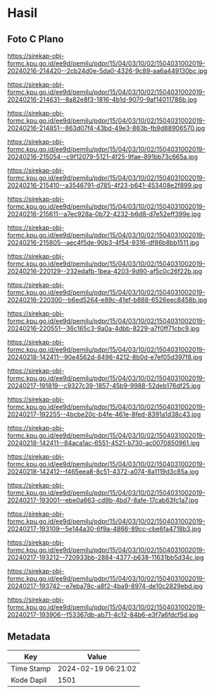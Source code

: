 # Hasil

## Foto C Plano

https://sirekap-obj-formc.kpu.go.id/ee9d/pemilu/pdpr/15/04/03/10/02/1504031002019-20240216-214420--2cb24d0e-5da0-4326-9c89-aa6a449130bc.jpg

https://sirekap-obj-formc.kpu.go.id/ee9d/pemilu/pdpr/15/04/03/10/02/1504031002019-20240216-214631--8a82e8f3-1816-4b1d-9070-9af14011786b.jpg

https://sirekap-obj-formc.kpu.go.id/ee9d/pemilu/pdpr/15/04/03/10/02/1504031002019-20240216-214851--863d07f4-43bd-49e3-863b-fb9d88906570.jpg

https://sirekap-obj-formc.kpu.go.id/ee9d/pemilu/pdpr/15/04/03/10/02/1504031002019-20240216-215054--c9f12079-5121-4f25-9fae-891bb73c665a.jpg

https://sirekap-obj-formc.kpu.go.id/ee9d/pemilu/pdpr/15/04/03/10/02/1504031002019-20240216-215410--a3546791-d785-4f23-b641-453408e2f899.jpg

https://sirekap-obj-formc.kpu.go.id/ee9d/pemilu/pdpr/15/04/03/10/02/1504031002019-20240216-215611--a7ec928a-0b72-4232-b6d8-d7e52eff399e.jpg

https://sirekap-obj-formc.kpu.go.id/ee9d/pemilu/pdpr/15/04/03/10/02/1504031002019-20240216-215805--aec4f5de-90b3-4f54-9316-df86b8bb1511.jpg

https://sirekap-obj-formc.kpu.go.id/ee9d/pemilu/pdpr/15/04/03/10/02/1504031002019-20240216-220129--232edafb-1bea-4203-9d90-af5c0c26f22b.jpg

https://sirekap-obj-formc.kpu.go.id/ee9d/pemilu/pdpr/15/04/03/10/02/1504031002019-20240216-220300--b6ed5264-e89c-41ef-b888-6526eec8458b.jpg

https://sirekap-obj-formc.kpu.go.id/ee9d/pemilu/pdpr/15/04/03/10/02/1504031002019-20240216-220551--36c165c3-9a0a-4dbb-8229-a7f0ff71cbc9.jpg

https://sirekap-obj-formc.kpu.go.id/ee9d/pemilu/pdpr/15/04/03/10/02/1504031002019-20240218-142411--90e4562d-8496-4212-8b0d-e7ef05d397f8.jpg

https://sirekap-obj-formc.kpu.go.id/ee9d/pemilu/pdpr/15/04/03/10/02/1504031002019-20240217-191819--c9327c39-1857-45b9-9988-52deb176df25.jpg

https://sirekap-obj-formc.kpu.go.id/ee9d/pemilu/pdpr/15/04/03/10/02/1504031002019-20240217-192255--4bcbe20c-b4fe-461e-8fed-8391a1d38c43.jpg

https://sirekap-obj-formc.kpu.go.id/ee9d/pemilu/pdpr/15/04/03/10/02/1504031002019-20240218-142411--84aca1ac-6551-4521-b730-ac0070850961.jpg

https://sirekap-obj-formc.kpu.go.id/ee9d/pemilu/pdpr/15/04/03/10/02/1504031002019-20240218-142412--f465eea8-8c51-4372-a074-8a1119d3c85a.jpg

https://sirekap-obj-formc.kpu.go.id/ee9d/pemilu/pdpr/15/04/03/10/02/1504031002019-20240217-193001--ebe0a663-cd9b-4bd7-8afe-17cab63fc1a7.jpg

https://sirekap-obj-formc.kpu.go.id/ee9d/pemilu/pdpr/15/04/03/10/02/1504031002019-20240217-193109--5e144a30-6f9a-4866-89cc-cbe6fa4718b3.jpg

https://sirekap-obj-formc.kpu.go.id/ee9d/pemilu/pdpr/15/04/03/10/02/1504031002019-20240217-193212--720933bb-2884-4377-b638-11631bb5d34c.jpg

https://sirekap-obj-formc.kpu.go.id/ee9d/pemilu/pdpr/15/04/03/10/02/1504031002019-20240217-193742--e7eba78c-a8f2-4ba9-8974-de10c2829ebd.jpg

https://sirekap-obj-formc.kpu.go.id/ee9d/pemilu/pdpr/15/04/03/10/02/1504031002019-20240217-193906--f53367db-ab71-4c12-84b6-e3f7a6fdcf5d.jpg


## Metadata

| Key        | Value               |
| ---------- | ------------------- |
| Time Stamp | 2024-02-19 06:21:02 |
| Kode Dapil | 1501                |



